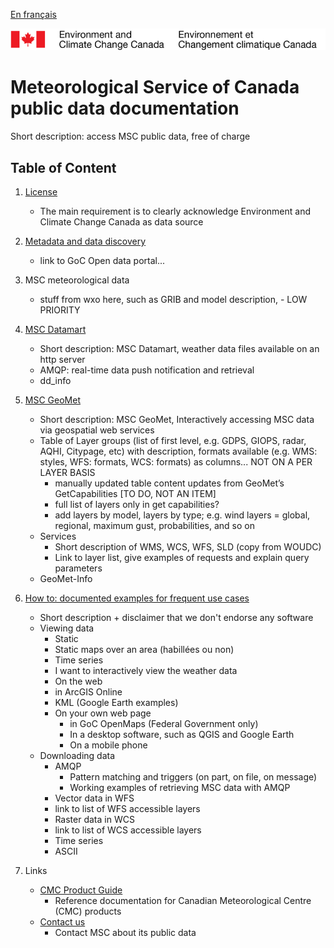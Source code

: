 [En français](readme_fr.md)

![ECCC logo](img_eccc-logo.png)

Meteorological Service of Canada public data documentation
==========================================================

Short description: access MSC public data, free of charge

Table of Content
----------------
1. [License](license)
    * The main requirement is to clearly acknowledge Environment and Climate Change Canada as data source

2. [Metadata and data discovery](metadata)
    * link to GoC Open data portal... 

3. MSC meteorological data
    * stuff from wxo here, such as GRIB and model description,  - LOW PRIORITY
    
4. [MSC Datamart](msc-datamart)
    * Short description: MSC Datamart, weather data files available on an http server
    * AMQP: real-time data push notification and retrieval
    * dd_info
    
5. [MSC GeoMet](msc-geomet)
    * Short description: MSC GeoMet, Interactively accessing MSC data via geospatial web services
    * Table of Layer groups (list of first level, e.g. GDPS, GIOPS, radar, AQHI, Citypage, etc) with description, formats available (e.g. WMS: styles, WFS: formats, WCS: formats) as columns... NOT ON A PER LAYER BASIS
		* manually updated table content updates from GeoMet’s GetCapabilities [TO DO, NOT AN ITEM]
		* full list of layers only in get capabilities?
		* add layers by model, layers by type; e.g. wind layers = global, regional, maximum gust, probabilities, and so on
    * Services
		* Short description of WMS, WCS, WFS, SLD (copy from WOUDC)
		* Link to layer list, give examples of requests and explain query parameters 
    * GeoMet-Info
    
6. [How to: documented examples for frequent use cases](how-to)
    * Short description + disclaimer that we don't endorse any software
    * Viewing data
	    * Static
		* Static maps over an area (habillées ou non)
		* Time series
	    * I want to interactively view the weather data
		* On the web
		* in ArcGIS Online
		* KML (Google Earth examples)
		* On your own web page
			* in GoC OpenMaps (Federal Government only)
			* In a desktop software, such as QGIS and Google Earth
			* On a mobile phone
    * Downloading data
        * AMQP
			* Pattern matching and triggers (on part, on file, on message)
			* Working examples of retrieving MSC data with AMQP
        * Vector data in WFS 
		* link to list of WFS accessible layers 
		* Raster data in WCS
		* link to list of WCS accessible layers 
		* Time series
		* ASCII
	    
7. Links
    * [CMC Product Guide](http://collaboration.cmc.ec.gc.ca/cmc/cmoi/product_guide/index_e.html)
		- Reference documentation for Canadian Meteorological Centre (CMC) products
    * [Contact us](http://weather.gc.ca/mainmenu/contact_us_e.html)
		- Contact MSC about its public data